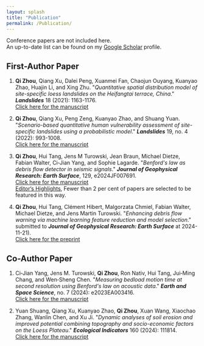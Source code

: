```yaml
---
layout: splash
title: "Publication"
permalink: /Publication/
---
```


Conference papers are not included here. <br>
An up-to-date list can be found on my [Google Scholar](https://scholar.google.com/citations?user=4_SsGCkAAAAJ&hl=en&authuser=1) profile.

## **First-Author Paper** <br>
1. **Qi Zhou**, Qiang Xu, Dalei Peng, Xuanmei Fan, Chaojun Ouyang, Kuanyao Zhao, Huajin Li, and Xing Zhu. 
"_Quantitative spatial distribution model of site-specific loess landslides on the Heifangtai terrace, China_." 
**_Landslides_** 18 (2021): 1163-1176. <br>
[Click here for the manuscript](https://doi.org/10.1007/s10346-020-01551-y) <br>

1. **Qi Zhou**, Qiang Xu, Peng Zeng, Kuanyao Zhao, and Shuang Yuan. 
"_Scenario-based quantitative human vulnerability assessment of site-specific landslides using a probabilistic model_." 
**_Landslides_** 19, no. 4 (2022): 993-1008. <br>
[Click here for the manuscript](https://doi.org/10.1007/s10346-021-01827-x) <br>

1. **Qi Zhou**, Hui Tang, Jens M Turowski, Jean Braun, Michael Dietze, Fabian Walter, Ci‐Jian Yang, and Sophie Lagarde. 
"_Benford's law as debris flow detector in seismic signals_." 
**_Journal of Geophysical Research: Earth Surface_**, 129, e2024JF007691. <br>
[Click here for the manuscript](https://doi.org/10.1029/2024JF007691) <br>
[Editor‘s Highlights](https://eos.org/editor-highlights/counting-from-one-to-nine-to-detect-debris-flows), Fewer than 2 per cent of papers are selected to be featured in this way.

1. **Qi Zhou**, Hui Tang, Clément Hibert, Malgorzata Chmiel, Fabian Walter, Michael Dietze, and Jens Martin Turowski. 
"_Enhancing debris flow warning via machine learning feature reduction and model selection_."
submitted to **_Journal of Geophysical Research: Earth Surface_** at 2024-11-21). <br>
[Click here for the preprint](https://doi.org/10.22541/essoar.172183990.09256095/v1) <br>


## **Co-Author Paper** 
1. Ci‐Jian Yang, Jens M. Turowski, **Qi Zhou**, Ron Nativ, Hui Tang, Jui‐Ming Chang, and Wen‐Sheng Chen.
"_Measuring bedload motion time at second resolution using Benford's law on acoustic data_." 
**_Earth and Space Science_**, no. 7 (2024): e2023EA003416. <br>
[Click here for the manuscript](https://doi.org/10.1029/2023EA003416) <br>

1. Yuan Shuang, Qiang Xu, Kuanyao Zhao, **Qi Zhou**, Xuan Wang, Xiaochao Zhang, Wanlin Chen, and Xu Ji. 
"_Dynamic analyses of soil erosion and improved potential combining topography and socio-economic factors on the Loess Plateau_." 
**_Ecological Indicators_** 160 (2024): 111814. <br>
[Click here for the manuscript](https://doi.org/10.1016/j.ecolind.2024.111814) <br>
